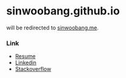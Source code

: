 # sinwoobang.github.io

will be redirected to [sinwoobang.me](http://sinwoobang.me).

### Link
- [Resume](https://zety.com/mycv/sinwoobang)
- [Linkedin](https://linkedin.com/in/sinwoobang)
- [Stackoverflow](https://stackoverflow.com/users/2556312)
